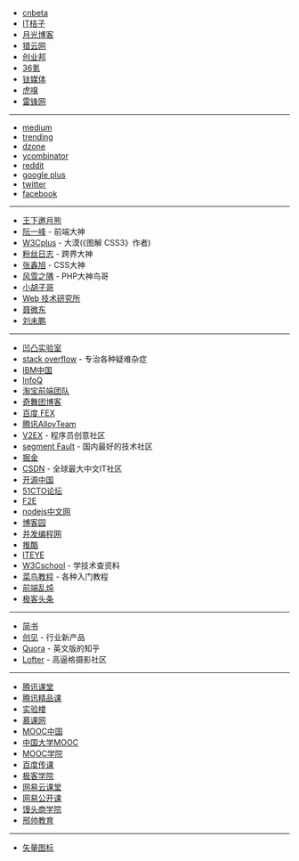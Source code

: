 
- [cnbeta](http://www.cnbeta.com)
- [IT桔子](https://www.itjuzi.com)
- [月光博客](http://www.williamlong.info)
- [猎云网](http://www.lieyunwang.com)
- [创业邦](http://www.cyzone.cn)
- [36氪](http://36kr.com)
- [钛媒体](http://www.tmtpost.com)
- [虎嗅](https://www.huxiu.com)
- [雷锋网](https://www.leiphone.com)

---

- [medium](https://medium.com)
- [trending](https://github.com/trending)
- [dzone](https://dzone.com)
- [ycombinator](https://news.ycombinator.com)
- [reddit](https://www.reddit.com)
- [google plus](https://plus.google.com/discover)
- [twitter](https://twitter.com)
- [facebook](https://www.facebook.com)

---

- [王下邀月熊](https://segmentfault.com/u/wxyyxc1992)
- [阮一峰](http://www.ruanyifeng.com/blog/) - 前端大神
- [W3Cplus](http://www.w3cplus.com) - 大漠(《图解 CSS3》作者)
- [粉丝日志](http://blog.fens.me) - 跨界大神
- [张鑫旭](http://www.zhangxinxu.com/wordpress/) - CSS大神
- [风雪之隅](http://www.laruence.com) - PHP大神鸟哥
- [小胡子哥](http://www.barretlee.com/entry/)
- [Web 技术研究所](https://www.web-tinker.com)
- [聂微东](http://www.fefork.com)
- [刘未鹏](http://mindhacks.cn)

---

- [凹凸实验室](https://aotu.io)
- [stack overflow](https://stackoverflow.com) - 专治各种疑难杂症
- [IBM中国](https://www.ibm.com/developerworks/community/groups/service/html/communityview?communityUuid=3302cc3b-074e-44da-90b1-5055f1dc0d9c&lang=zh)
- [InfoQ](http://www.infoq.com/cn/)
- [淘宝前端团队](http://taobaofed.org)
- [奇舞团博客](http://www.75team.com)
- [百度 FEX](http://fex.baidu.com)
- [腾讯AlloyTeam](http://www.alloyteam.com)
- [V2EX](https://www.v2ex.com) - 程序员创意社区
- [segment Fault](https://segmentfault.com) - 国内最好的技术社区
- [掘金](https://juejin.im)
- [CSDN](http://www.csdn.net) - 全球最大中文IT社区
- [开源中国](https://www.oschina.net)
- [51CTO论坛](http://bbs.51cto.com)
- [F2E](http://f2e.im)
- [nodejs中文网](http://cnodejs.org)
- [博客园](https://www.cnblogs.com)
- [并发编程网](http://ifeve.com)
- [推酷](http://www.tuicool.com)
- [ITEYE](http://www.iteye.com)
- [W3Cschool](https://www.w3cschool.cn) - 学技术查资料
- [菜鸟教程](http://www.runoob.com) - 各种入门教程
- [前端乱炖](http://www.html-js.com)
- [极客头条](http://geek.csdn.net)

---

- [简书](http://www.jianshu.com)
- [创见](http://tech2ipo.com) - 行业新产品
- [Quora](https://www.quora.com) - 英文版的知乎
- [Lofter](http://www.lofter.com) - 高逼格摄影社区

---

- [腾讯课堂](https://ke.qq.com)
- [腾讯精品课](http://class.qq.com)
- [实验楼](https://www.shiyanlou.com)
- [慕课网](http://www.imooc.com)
- [MOOC中国](http://www.mooc.cn)
- [中国大学MOOC](http://www.icourse163.org)
- [MOOC学院](http://mooc.guokr.com)
- [百度传课](https://chuanke.baidu.com)
- [极客学院](http://www.jikexueyuan.com)
- [网易云课堂](http://study.163.com)
- [网易公开课](https://open.163.com)
- [馒头商学院](http://www.mtedu.com)
- [邢帅教育](http://www.xsteach.com)

---
- [矢量图标](http://www.iconfont.cn)



